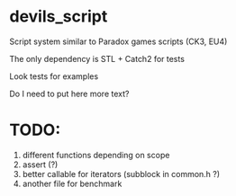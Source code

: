 # devils_script
Script system similar to Paradox games scripts (CK3, EU4)

The only dependency is STL + Catch2 for tests

Look tests for examples

Do I need to put here more text?

# TODO:
1. different functions depending on scope
2. assert (?)
3. better callable for iterators (subblock in common.h ?)
4. another file for benchmark